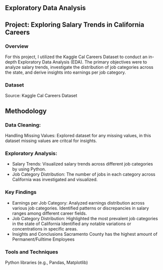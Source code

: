 ## Exploratory Data Analysis

## Project: Exploring Salary Trends in California Careers

### Overview
For this project, I utilized the Kaggle Cal Careers Dataset to conduct an in-depth Exploratory Data Analysis (EDA). The primary objectives were to analyze salary trends, investigate the distribution of job categories across the state, and derive insights into earnings per job category.

### Dataset 
Source: Kaggle Cal Careers Dataset

## Methodology

### Data Cleaning:
Handling Missing Values: Explored dataset for any missing values, in this dataset missing values are critcal for insights. 

### Exploratory Analysis:

- Salary Trends: Visualized salary trends across different job categories by using Python.
- Job Category Distribution: The number of jobs in each category across California was investigated and visualized.

### Key Findings

- Earnings per Job Category:
Analyzed earnings distribution across various job categories.
Identified patterns or discrepancies in salary ranges among different career fields.
- Job Category Distribution:
Highlighted the most prevalent job categories in the state of California
Identified any notable variations or concentrations in specific areas.
- Insights and Conclusions
Sacramento County has the highest amount of Permanent/Fulltime Employees 

### Tools and Techniques
Python libraries (e.g., Pandas, Matplotlib)
